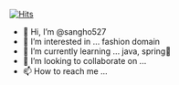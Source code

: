 [![Hits](https://hits.seeyoufarm.com/api/count/incr/badge.svg?url=https%3A%2F%2Fgithub.com%2Fsangho527&count_bg=%233881EF&title_bg=%23555555&icon=&icon_color=%233881EF&title=hits&edge_flat=false)](https://hits.seeyoufarm.com)

- 👋 Hi, I’m @sangho527
- 👀 I’m interested in ... fashion domain
- 🌱 I’m currently learning ... java, spring🌱
- 💞️ I’m looking to collaborate on ...
- 📫 How to reach me ...

<!---
sangho527/sangho527 is a ✨ special ✨ repository because its `README.md` (this file) appears on your GitHub profile.
You can click the Preview link to take a look at your changes.
--->

